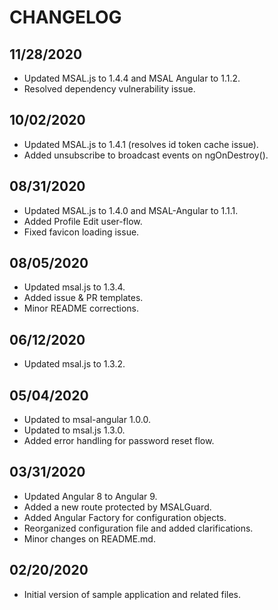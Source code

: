 # CHANGELOG

## 11/28/2020

* Updated MSAL.js to 1.4.4 and MSAL Angular to 1.1.2.
* Resolved dependency vulnerability issue.

## 10/02/2020

* Updated MSAL.js to 1.4.1 (resolves id token cache issue).
* Added unsubscribe to broadcast events on ngOnDestroy().

## 08/31/2020

* Updated MSAL.js to 1.4.0 and MSAL-Angular to 1.1.1.
* Added Profile Edit user-flow.
* Fixed favicon loading issue.

## 08/05/2020

* Updated msal.js to 1.3.4.
* Added issue & PR templates.
* Minor README corrections.

## 06/12/2020

* Updated msal.js to 1.3.2.

## 05/04/2020

* Updated to msal-angular 1.0.0.
* Updated to msal.js 1.3.0.
* Added error handling for password reset flow.

## 03/31/2020

* Updated Angular 8 to Angular 9.
* Added a new route protected by MSALGuard.
* Added Angular Factory for configuration objects.
* Reorganized configuration file and added clarifications.
* Minor changes on README.md.

## 02/20/2020

* Initial version of sample application and related files.
